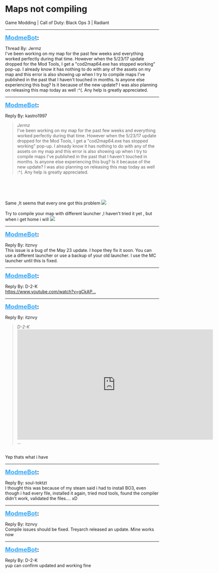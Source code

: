 # Maps not compiling
Game Modding | Call of Duty: Black Ops 3 | Radiant

---
<strong style="font-size: 1.4em;"><span style="text-decoration: underline;text-decoration-color: #34a7f9;"><span style="color:#34a7f9;">ModmeBot</span></span>:</strong>

<p>Thread By: Jermz<br />I&#39;ve been working on my map for the past few weeks and everything worked perfectly during that time. However when the 5/23/17 update dropped for the Mod Tools, I get a &quot;cod2map64.exe has stopped working&quot; pop-up. I already know it has nothing to do with any of the assets on my map and this error is also showing up when I try to compile maps I&#39;ve published in the past that I haven&#39;t touched in months. Is anyone else experiencing this bug? Is it because of the new update? I was also planning on releasing this map today as well :^(.  Any help is greatly appreciated.</p>

---
<strong style="font-size: 1.4em;"><span style="text-decoration: underline;text-decoration-color: #34a7f9;"><span style="color:#34a7f9;">ModmeBot</span></span>:</strong>

<p>Reply By: kastro1997<br /><blockquote><em>Jermz</em><br />I&#39;ve been working on my map for the past few weeks and everything worked perfectly during that time. However when the 5/23/17 update dropped for the Mod Tools, I get a &quot;cod2map64.exe has stopped working&quot; pop-up. I already know it has nothing to do with any of the assets on my map and this error is also showing up when I try to compile maps I&#39;ve published in the past that I haven&#39;t touched in months. Is anyone else experiencing this bug? Is it because of the new update? I was also planning on releasing this map today as well :^(.  Any help is greatly appreciated.</blockquote><br /> <br /> <br /> <br />Same ,It seems that every one got this problem <img style="max-width: 500px;" src="http://aviacreations.com/modme/emoticons/poker.png"><br /> <br />Try to compile your map with different launcher ,I haven&#39;t tried it yet , but when i get home i will <img style="max-width: 500px;" src="http://aviacreations.com/modme/emoticons/sad.png"></p>

---
<strong style="font-size: 1.4em;"><span style="text-decoration: underline;text-decoration-color: #34a7f9;"><span style="color:#34a7f9;">ModmeBot</span></span>:</strong>

<p>Reply By: itznvy<br />This issue is a bug of the May 23 update. I hope they fix it soon. You can use a different launcher or use a backup of your old launcher. I use the MC launcher until this is fixed.</p>

---
<strong style="font-size: 1.4em;"><span style="text-decoration: underline;text-decoration-color: #34a7f9;"><span style="color:#34a7f9;">ModmeBot</span></span>:</strong>

<p>Reply By: D-2-K<br /><a href="https://www.youtube.com/watch?v=gCkAP2UBq_Q">https://www.youtube.com/watch?v=gCkAP...</a></p>

---
<strong style="font-size: 1.4em;"><span style="text-decoration: underline;text-decoration-color: #34a7f9;"><span style="color:#34a7f9;">ModmeBot</span></span>:</strong>

<p>Reply By: itznvy<br /><blockquote><em>D-2-K</em><br /><iframe type="text/html" width="640" height="360" src="https://www.youtube.com/embed/gCkAP" frameborder="0"></iframe>...</blockquote><br /> Yep thats what i have</p>

---
<strong style="font-size: 1.4em;"><span style="text-decoration: underline;text-decoration-color: #34a7f9;"><span style="color:#34a7f9;">ModmeBot</span></span>:</strong>

<p>Reply By: soul-toktzt<br />I thought this was because of my steam said i had to install BO3, even though i had every file, installed it again, tried mod tools, found the compiler didn&#39;t work, validated the files.... xD</p>

---
<strong style="font-size: 1.4em;"><span style="text-decoration: underline;text-decoration-color: #34a7f9;"><span style="color:#34a7f9;">ModmeBot</span></span>:</strong>

<p>Reply By: itznvy<br />Compile issues should be fixed. Treyarch released an update. Mine works now</p>

---
<strong style="font-size: 1.4em;"><span style="text-decoration: underline;text-decoration-color: #34a7f9;"><span style="color:#34a7f9;">ModmeBot</span></span>:</strong>

<p>Reply By: D-2-K<br />yup can confirm updated and working fine</p>
